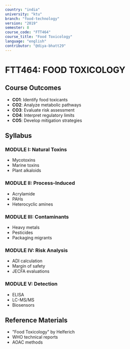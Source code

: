 ```yaml
---
country: "india"
university: "ktu"
branch: "food-technology"
version: "2019"
semester: 8
course_code: "FTT464"
course_title: "Food Toxicology"
language: "english"
contributor: "@diya-bhatt29"
---
```


# FTT464: FOOD TOXICOLOGY

## Course Outcomes
- **CO1**: Identify food toxicants
- **CO2**: Analyze metabolic pathways
- **CO3**: Evaluate risk assessment
- **CO4**: Interpret regulatory limits
- **CO5**: Develop mitigation strategies

## Syllabus
### MODULE I: Natural Toxins
- Mycotoxins
- Marine toxins
- Plant alkaloids

### MODULE II: Process-Induced
- Acrylamide
- PAHs
- Heterocyclic amines

### MODULE III: Contaminants
- Heavy metals
- Pesticides
- Packaging migrants

### MODULE IV: Risk Analysis
- ADI calculation
- Margin of safety
- JECFA evaluations

### MODULE V: Detection
- ELISA
- LC-MS/MS
- Biosensors

## Reference Materials
- "Food Toxicology" by Helferich
- WHO technical reports
- AOAC methods
